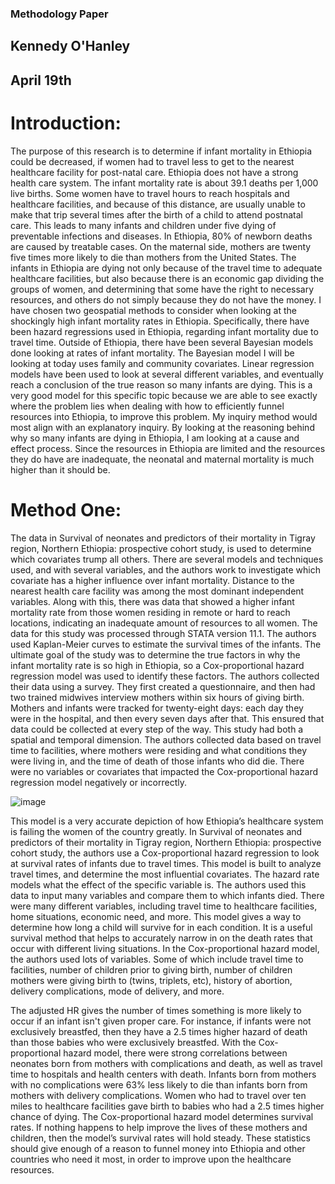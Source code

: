 ### Methodology Paper
## Kennedy O'Hanley
## April 19th

# Introduction:

The purpose of this research is to determine if infant mortality in Ethiopia could be decreased, if women had to travel less to get to the nearest healthcare facility for post-natal care. Ethiopia does not have a strong health care system. The infant mortality rate is about 39.1 deaths per 1,000 live births. Some women have to travel hours to reach hospitals and healthcare facilities, and because of this distance, are usually unable to make that trip several times after the birth of a child to attend postnatal care. This leads to many infants and children under five dying of preventable infections and diseases. In Ethiopia, 80% of newborn deaths are caused by treatable cases. On the maternal side, mothers are twenty five times more likely to die than mothers from the United States. The infants in Ethiopia are dying not only because of the travel time to adequate healthcare facilities, but also because there is an economic gap dividing the groups of women, and determining that some have the right to necessary resources, and others do not simply because they do not have the money. I have chosen two geospatial methods to consider when looking at the shockingly high infant mortality rates in Ethiopia. Specifically, there have been hazard regressions used in Ethiopia, regarding infant mortality due to travel time. Outside of Ethiopia, there have been several Bayesian models done looking at rates of infant mortality. The Bayesian model I will be looking at today uses family and community covariates. Linear regression models have been used to look at several different variables, and eventually reach a conclusion of the true reason so many infants are dying. This is a very good model for this specific topic because we are able to see exactly where the problem lies when dealing with how to efficiently funnel resources into Ethiopia, to improve this problem. My inquiry method would most align with an explanatory inquiry. By looking at the reasoning behind why so many infants are dying in Ethiopia, I am looking at a cause and effect process. Since the resources in Ethiopia are limited and the resources they do have are inadequate, the neonatal and maternal mortality is much higher than it should be. 

# Method One:

The data in Survival of neonates and predictors of their mortality in Tigray region, Northern Ethiopia: prospective cohort study, is used to determine which covariates trump all others. There are several models and techniques used, and with several variables, and the authors work to investigate which covariate has a higher influence over infant mortality. Distance to the nearest health care facility was among the most dominant independent variables. Along with this, there was data that showed a higher infant mortality rate from those women residing in remote or hard to reach locations, indicating an inadequate amount of resources to all women. The data for this study was processed through STATA version 11.1. The authors used Kaplan-Meier curves to estimate the survival times of the infants. The ultimate goal of the study was to determine the true factors in why the infant mortality rate is so high in Ethiopia, so a Cox-proportional hazard regression model was used to identify these factors. The authors collected their data using a survey. They first created a questionnaire, and then had two trained midwives interview mothers within six hours of giving birth. Mothers and infants were tracked for twenty-eight days: each day they were in the hospital, and then every seven days after that. This ensured that data could be collected at every step of the way. This study had both a spatial and temporal dimension. The authors collected data based on travel time to facilities, where mothers were residing and what conditions they were living in, and the time of death of those infants who did die. There were no variables or covariates that impacted the Cox-proportional hazard regression model negatively or incorrectly.

![image](https://github.com/kennedycohanley/Workshop/issues/1#issue-602827654)

 This model is a very accurate depiction of how Ethiopia’s healthcare system is failing the women of the country greatly.  In Survival of neonates and predictors of their mortality in Tigray region, Northern Ethiopia: prospective cohort study, the authors use a Cox-proportional hazard regression to look at survival rates of infants due to travel times. This model is built to analyze travel times, and determine the most influential covariates. The hazard rate models what the effect of the specific variable is. The authors used this data to input many variables and compare them to which infants died. There were many different variables, including travel time to healthcare facilities, home situations, economic need, and more. This model gives a way to determine how long a child will survive for in each condition. It is a useful survival method that helps to accurately narrow in on the death rates that occur with different living situations. In the Cox-proportional hazard model, the authors used lots of variables. Some of which include travel time to facilities, number of children prior to giving birth, number of children mothers were giving birth to (twins, triplets, etc), history of abortion, delivery complications, mode of delivery, and more. 

The adjusted HR gives the number of times something is more likely to occur if an infant isn't given proper care. For instance, if infants were not exclusively breastfed, then they have a 2.5 times higher hazard of death than those babies who were exclusively breastfed. With the Cox-proportional hazard model, there were strong correlations between neonates born from mothers with complications and death, as well as travel time to hospitals and health centers with death. Infants born from mothers with no complications were 63% less likely to die than infants born from mothers with delivery complications. Women who had to travel over ten miles to healthcare facilities gave birth to babies who had a 2.5 times higher chance of dying. The Cox-proportional hazard model determines survival rates. If nothing happens to help improve the lives of these mothers and children, then the model’s survival rates will hold steady. These statistics should give enough of a reason to funnel money into Ethiopia and other countries who need it most, in order to improve upon the healthcare resources. 




